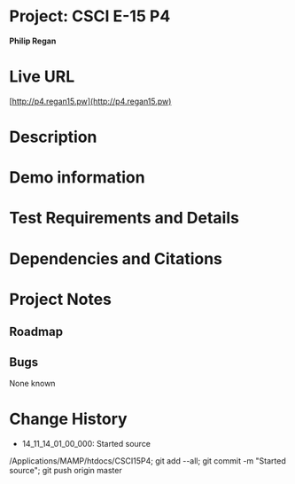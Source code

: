 # Project: CSCI E-15 P4
**Philip Regan**

# Live URL
[http://p4.regan15.pw](http://p4.regan15.pw)

# Description
<!-- 2-3+ sentences -->

# Demo information
<!-- If you attend your section to do an in-person demo, make a note of this. If you opt to do the Jing screencast demo, include the link here .-->

# Test Requirements and Details
<!-- Any details the instructor or TA needs to know, for example, test credentials. -->

# Dependencies and Citations
<!--A list of any plugins, libraries, packages or outside code used in the project. See Student Responsibilities for more details on avoiding code plagiarism.-->

# Project Notes

## Roadmap

## Bugs
None known

# Change History

* 14\_11\_14\_01\_00\_000: Started source

/Applications/MAMP/htdocs/CSCI15P4; git add --all; git commit -m "Started source"; git push origin master